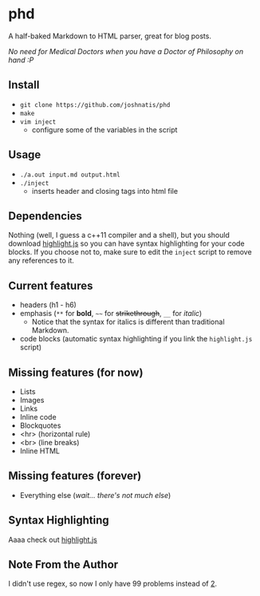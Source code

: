 # phd
A half-baked Markdown to HTML parser, great for blog posts.

*No need for Medical Doctors when you have a Doctor of Philosophy on hand :P*

## Install
* `git clone https://github.com/joshnatis/phd`
* `make`
* `vim inject`
  * configure some of the variables in the script

## Usage
* `./a.out input.md output.html`
* `./inject`
  * inserts header and closing tags into html file
  
## Dependencies
Nothing (well, I guess a c++11 compiler and a shell), but you should download [highlight.js](https://highlightjs.org/) so you can have syntax highlighting for your code blocks. If you choose not to, make sure to edit the `inject` script to remove any references to it.

## Current features
* headers (h1 - h6)
* emphasis (`**` for **bold**, `~~` for ~~strikethrough~~, `__` for *italic*)
  * Notice that the syntax for italics is different than traditional Markdown.
* code blocks (automatic syntax highlighting if you link the `highlight.js` script)

## Missing features (for now)
* Lists
* Images
* Links
* Inline code
* Blockquotes
* \<hr> (horizontal rule)
* \<br> (line breaks)
* Inline HTML

## Missing features (forever)
* Everything else (*wait... there's not much else*)

## Syntax Highlighting
Aaaa check out [highlight.js](https://highlightjs.org/)

## Note From the Author
I didn't use regex, so now I only have 99 problems instead of [2](https://blog.codinghorror.com/regular-expressions-now-you-have-two-problems/).
